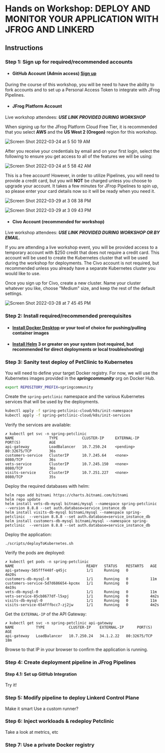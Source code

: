 # Hands on Workshop: DEPLOY AND MONITOR YOUR APPLICATION WITH JFROG AND LINKERD

## Instructions

### Step 1: Sign up for required/recommended accounts

- #### GitHub Account (Admin access) [Sign up](https://github.com/signup)

During the course of this workshop, you will be need to have the ability to fork accounts and to set up a Personal Access Token to integrate with JFrog Pipelines.

- #### JFrog Platform Account 
Live workshop attendees: ***USE LINK PROVIDED DURING WORKSHOP***

When signing up for the JFrog Platform Cloud Free Tier, it is recommended that you select **AWS** and the **US West 2 (Oregon)** region for this workshop.

![Screen Shot 2022-03-24 at 5 50 19 AM](https://user-images.githubusercontent.com/116261/159910660-6090b18e-31ad-4b6d-88ac-06f76df2f309.png)

After you receive your credentials by email and on your first login, select the following to ensure you get access to all of the features we will be using:

![Screen Shot 2022-03-24 at 5 58 42 AM](https://user-images.githubusercontent.com/116261/159911604-a455eba7-fdbb-4962-bd3c-384b6ea48a79.png)

This is a free account! However, in order to utilize Pipelines, you will need to provide a credit card, but you will **NOT** be charged unless you choose to upgrade your account. It takes a few minutes for JFrop Pipelines to spin up, so please enter your card details now so it will be ready when you need it.

![Screen Shot 2022-03-29 at 3 08 38 PM](https://user-images.githubusercontent.com/116261/160889250-e4160911-1364-4480-8666-bb8707bb6c84.png)

![Screen Shot 2022-03-29 at 3 09 43 PM](https://user-images.githubusercontent.com/116261/160889052-d0ab292a-9868-4bbd-978a-8a5a6291fcf5.png)


- #### Civo Account (recommended for workshop)
Live workshop attendees: ***USE LINK PROVIDED DURING WORKSHOP OR BY EMAIL.***

If you are attending a live workshop event, you will be provided access to a temporary account with $250 credit that does not require a credit card. This account will be used to create the Kubernetes cluster that will be used during the workshop for deployments. The Civo account is not required, but recommended unless you already have a separate Kubernetes cluster you would like to use.

Once you sign up for Civo, create a new cluster. Name your cluster whatever you like, choose "Medium" size, and keep the rest of the default settings.

![Screen Shot 2022-03-28 at 7 45 45 PM](https://user-images.githubusercontent.com/116261/160516006-75377e8c-a220-4c43-8708-2f39142df520.png)


### Step 2: Install required/recommended prerequisites

- #### [Install Docker Desktop](https://www.docker.com/products/docker-desktop/) or your tool of choice for pushing/pulling container images

- #### [Install Helm](https://helm.sh/docs/intro/install/) 3 or greater on your system (not required, but recommended for direct deployments or local troubleshooting)

### Step 3: Sanity test deploy of PetClinic to Kubernetes

You will need to define your target Docker registry. For now, we will use the Kubernetes images provided in the ***springcommunity*** org on Docker Hub.

```bash
export REPOSITORY_PREFIX=springcommunity
```

Create the ```spring-petclinic``` namespace and the various Kubernetes services that will be used by the deployments.

```bash
kubectl apply -f spring-petclinic-cloud/k8s/init-namespace
kubectl apply -f spring-petclinic-cloud/k8s/init-services
```

Verify the services are available:
```
✗ kubectl get svc -n spring-petclinic
NAME                TYPE           CLUSTER-IP     EXTERNAL-IP   PORT(S)             AGE
api-gateway         LoadBalancer   10.7.250.24    <pending>     80:32675/TCP        36s
customers-service   ClusterIP      10.7.245.64    <none>        8080/TCP            36s
vets-service        ClusterIP      10.7.245.150   <none>        8080/TCP            36s
visits-service      ClusterIP      10.7.251.227   <none>        8080/TCP            35s
```

Deploy the required databases with helm:
```
helm repo add bitnami https://charts.bitnami.com/bitnami
helm repo update
helm install vets-db-mysql bitnami/mysql --namespace spring-petclinic --version 8.8.8 --set auth.database=service_instance_db
helm install visits-db-mysql bitnami/mysql --namespace spring-petclinic  --version 8.8.8 --set auth.database=service_instance_db
helm install customers-db-mysql bitnami/mysql --namespace spring-petclinic  --version 8.8.8 --set auth.database=service_instance_db
```

Deploy the application:
```
./scripts/deployToKubernetes.sh
```

Verify the pods are deployed:
```
✗ kubectl get pods -n spring-petclinic 
NAME                                 READY   STATUS    RESTARTS   AGE
api-gateway-585fff448f-q45jc         1/1     Running   0          4m20s
customers-db-mysql-0                 1/1     Running   0          11m
customers-service-5d7d686654-kpcmx   1/1     Running   0          4m19s
vets-db-mysql-0                      1/1     Running   0          11m
vets-service-85cb8677df-l5xpj        1/1     Running   0          4m2s
visits-db-mysql-0                    1/1     Running   0          11m
visits-service-654fffbcc7-zj2jw      1/1     Running   0          4m2s
```

Get the ```EXTERNAL-IP``` of the API Gateway:
```
✗ kubectl get svc -n spring-petclinic api-gateway 
NAME          TYPE           CLUSTER-IP    EXTERNAL-IP      PORT(S)        AGE
api-gateway   LoadBalancer   10.7.250.24   34.1.2.22   80:32675/TCP   18m
```

Browse to that IP in your browser to confirm the application is running.

### Step 4: Create deployment pipeline in JFrog Pipelines

#### Step 4.1: Set up GitHub Integration




Try it!
### Step 5: Modify pipeline to deploy Linkerd Control Plane
Make it smart
Use a custom runner?
### Step 6: Inject workloads & redeploy Petclinic
Take a look at metrics, etc
### Step 7: Use a private Docker registry
